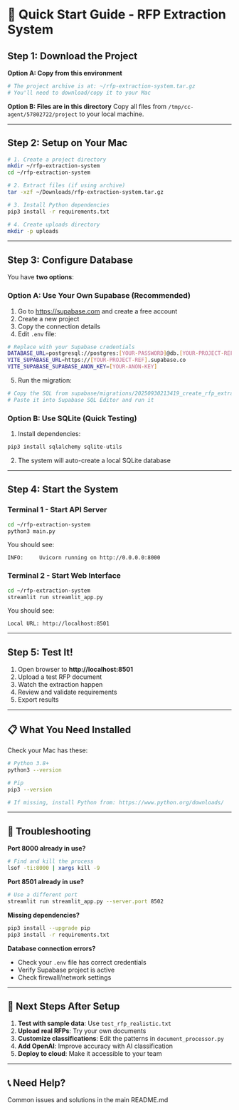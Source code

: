 # 🚀 Quick Start Guide - RFP Extraction System

## Step 1: Download the Project

**Option A: Copy from this environment**
```bash
# The project archive is at: ~/rfp-extraction-system.tar.gz
# You'll need to download/copy it to your Mac
```

**Option B: Files are in this directory**
Copy all files from `/tmp/cc-agent/57802722/project` to your local machine.

---

## Step 2: Setup on Your Mac

```bash
# 1. Create a project directory
mkdir ~/rfp-extraction-system
cd ~/rfp-extraction-system

# 2. Extract files (if using archive)
tar -xzf ~/Downloads/rfp-extraction-system.tar.gz

# 3. Install Python dependencies
pip3 install -r requirements.txt

# 4. Create uploads directory
mkdir -p uploads
```

---

## Step 3: Configure Database

You have **two options**:

### Option A: Use Your Own Supabase (Recommended)

1. Go to https://supabase.com and create a free account
2. Create a new project
3. Copy the connection details
4. Edit `.env` file:

```bash
# Replace with your Supabase credentials
DATABASE_URL=postgresql://postgres:[YOUR-PASSWORD]@db.[YOUR-PROJECT-REF].supabase.co:5432/postgres
VITE_SUPABASE_URL=https://[YOUR-PROJECT-REF].supabase.co
VITE_SUPABASE_SUPABASE_ANON_KEY=[YOUR-ANON-KEY]
```

5. Run the migration:
```bash
# Copy the SQL from supabase/migrations/20250930213419_create_rfp_extraction_schema.sql
# Paste it into Supabase SQL Editor and run it
```

### Option B: Use SQLite (Quick Testing)

1. Install dependencies:
```bash
pip3 install sqlalchemy sqlite-utils
```

2. The system will auto-create a local SQLite database

---

## Step 4: Start the System

### Terminal 1 - Start API Server
```bash
cd ~/rfp-extraction-system
python3 main.py
```

You should see:
```
INFO:     Uvicorn running on http://0.0.0.0:8000
```

### Terminal 2 - Start Web Interface
```bash
cd ~/rfp-extraction-system
streamlit run streamlit_app.py
```

You should see:
```
Local URL: http://localhost:8501
```

---

## Step 5: Test It!

1. Open browser to **http://localhost:8501**
2. Upload a test RFP document
3. Watch the extraction happen
4. Review and validate requirements
5. Export results

---

## 📋 What You Need Installed

Check your Mac has these:

```bash
# Python 3.8+
python3 --version

# Pip
pip3 --version

# If missing, install Python from: https://www.python.org/downloads/
```

---

## 🔧 Troubleshooting

**Port 8000 already in use?**
```bash
# Find and kill the process
lsof -ti:8000 | xargs kill -9
```

**Port 8501 already in use?**
```bash
# Use a different port
streamlit run streamlit_app.py --server.port 8502
```

**Missing dependencies?**
```bash
pip3 install --upgrade pip
pip3 install -r requirements.txt
```

**Database connection errors?**
- Check your `.env` file has correct credentials
- Verify Supabase project is active
- Check firewall/network settings

---

## 🎯 Next Steps After Setup

1. **Test with sample data**: Use `test_rfp_realistic.txt`
2. **Upload real RFPs**: Try your own documents
3. **Customize classifications**: Edit the patterns in `document_processor.py`
4. **Add OpenAI**: Improve accuracy with AI classification
5. **Deploy to cloud**: Make it accessible to your team

---

## 📞 Need Help?

Common issues and solutions in the main README.md
